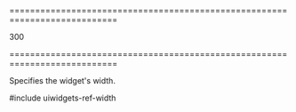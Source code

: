 ===========================================================================
<!--default-->300<!--/default-->
===========================================================================

<!--shortDescription-->
Specifies the widget's width.
<!--/shortDescription-->

<!--fullDescription-->
#include uiwidgets-ref-width
<!--/fullDescription-->
